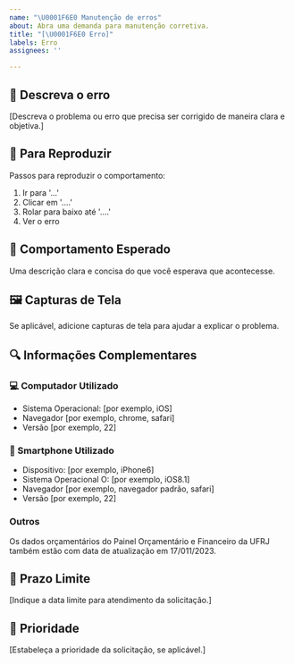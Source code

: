 ```yaml
---
name: "\U0001F6E0️ Manutenção de erros"
about: Abra uma demanda para manutenção corretiva.
title: "[\U0001F6E0️ Erro]"
labels: Erro
assignees: ''

---
```


## 📝 Descreva o erro
[Descreva o problema ou erro que precisa ser corrigido de maneira clara e objetiva.]

## 🔄 Para Reproduzir
Passos para reproduzir o comportamento:
1. Ir para '...'
2. Clicar em '....'
3. Rolar para baixo até '....'
4. Ver o erro

## 🎯 Comportamento Esperado
Uma descrição clara e concisa do que você esperava que acontecesse.

## 🖼️ Capturas de Tela
Se aplicável, adicione capturas de tela para ajudar a explicar o problema.

## 🔍 Informações Complementares
### 💻 Computador Utilizado
 - Sistema Operacional: [por exemplo, iOS]
 - Navegador [por exemplo, chrome, safari]
 - Versão [por exemplo, 22]

### 📱 Smartphone Utilizado
 - Dispositivo: [por exemplo, iPhone6]
 - Sistema Operacional O: [por exemplo, iOS8.1]
 - Navegador [por exemplo, navegador padrão, safari]
 - Versão [por exemplo, 22]
### Outros
Os dados orçamentários do Painel Orçamentário e Financeiro da UFRJ também estão com data de atualização em 17/011/2023.

## 📅 Prazo Limite
[Indique a data limite para atendimento da solicitação.]

## 🚀 Prioridade
[Estabeleça a prioridade da solicitação, se aplicável.]
